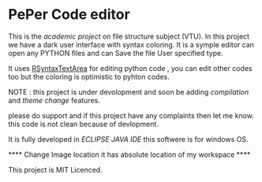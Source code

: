 # PePer Code editor
This is the *academic project* on file structure subject (VTU).
In this project we have a dark user interface with syntax coloring. It is a symple editor can open any  PYTHON files and can Save the file User specified type.

It uses [RSyntaxTextArea](https://github.com/bobbylight/RSyntaxTextArea.git "textArea") for editing python code , you can edit other codes too but the coloring is optimistic to pyhton codes. 

NOTE : this project is under devolopment and soon be adding _compilation_ and *theme change* features.

please do support and if this project have any complaints then let me know. this code is not clean because of devlopment. 

It is fully developed in *ECLIPSE JAVA IDE* 
this softwere is for windows OS.

**** Change Image location it has absolute location of my workspace ****

This project is MIT Licenced.